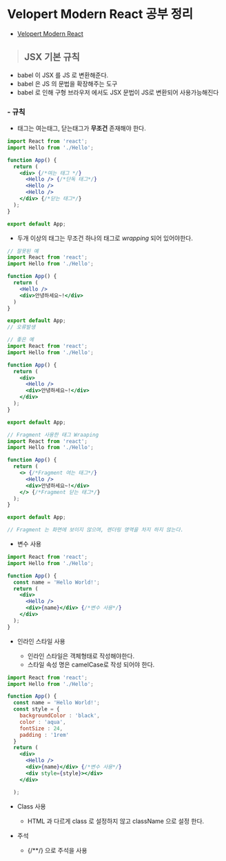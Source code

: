 # Velopert Modern React 공부 정리

- [Velopert Modern React](https://react.vlpt.us/)

> ## JSX 기본 규칙

- babel 이 JSX 를 JS 로 변환해준다.
- babel 은 JS 의 문법을 확장해주는 도구
- babel 로 인해 구형 브라우저 에서도 JSX 문법이 JS로 변환되어 사용가능해진다

### - 규칙

- 태그는 여는태그, 닫는태그가 **무조건** 존재해야 한다.

```jsx
import React from 'react';
import Hello from './Hello';

function App() {
  return (
    <div> {/*여는 태그 */}
      <Hello /> {/*단독 태그*/}
      <Hello />
      <Hello />
    </div> {/*닫는 태그*/}
  );
}

export default App;
```

- 두개 이상의 태그는 무조건 하나의 태그로 _wrapping_ 되어 있어야한다.

```jsx
// 잘못된 예
import React from 'react';
import Hello from './Hello';

function App() {
  return (
    <Hello />
    <div>안녕하세요~!</div>
  )
}

export default App;
// 오류발생
```

```jsx
// 좋은 예
import React from 'react';
import Hello from './Hello';

function App() {
  return (
    <div>
      <Hello />
      <div>안녕하세요~!</div>
    </div>
  );
}

export default App;
```

```jsx
// Fragment 사용한 태그 Wraaping
import React from 'react';
import Hello from './Hello';

function App() {
  return (
    <> {/*Fragment 여는 태그*/}
      <Hello />
      <div>안녕하세요~!</div>
    </> {/*Fragment 닫는 태그*/}
  );
}

export default App;

// Fragment 는 화면에 보이지 않으며, 렌더링 영역을 차지 하지 않는다.
```

- 변수 사용

```jsx
import React from 'react';
import Hello from './Hello';

function App() {
  const name = 'Hello World!';
  return (
    <div>
      <Hello />
      <div>{name}</div> {/*변수 사용*/}
    </div>
  );
}
```

- 인라인 스타일 사용

  - 인라인 스타일은 객체형태로 작성해야한다.
  - 스타일 속성 명은 camelCase로 작성 되어야 한다.

```jsx
import React from 'react';
import Hello from './Hello';

function App() {
  const name = 'Hello World!';
  const style = {
    backgroundColor : 'black',
    color : 'aqua',
    fontSize : 24,
    padding : '1rem'
  }
  return (
    <div>
      <Hello />
      <div>{name}</div> {/*변수 사용*/}
      <div style={style}></div>
    </div>

  );
```

- Class 사용

  - HTML 과 다르게 class 로 설정하지 않고 className 으로 설정 한다.

- 주석

  - {/\*\*/} 으로 주석을 사용
